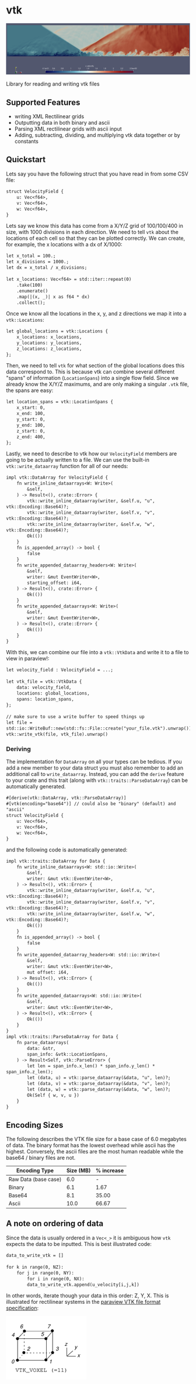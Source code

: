 # vtk

![](./static/header.png)

 Library for reading and writing vtk files

## Supported Features

* writing XML Rectilinear grids
* Outputting data in both binary and ascii
* Parsing XML rectilinear grids with ascii input
* Adding, subtracting, dividing, and multiplying vtk data together or by constants

## Quickstart

Lets say you have the following struct that you have read in from some CSV file:

```rust,ignore
struct VelocityField {
    u: Vec<f64>,
    v: Vec<f64>,
    w: Vec<f64>,
}
```

Lets say we know this data has come from a X/Y/Z grid of 100/100/400 in size, with 1000 divisions 
in each direction. We need to tell `vtk` about the locations of each cell so that they can be 
plotted correctly. We can create, for example, the x locations with a dx of X/1000:

```rust,ignore
let x_total = 100.;
let x_divisions = 1000.;
let dx = x_total / x_divisions;

let x_locations: Vec<f64> = std::iter::repeat(0)
    .take(100)
    .enumerate()
    .map(|(x, _)| x as f64 * dx)
    .collect();
```

Once we know all the locations in the x, y, and z directions we map it into a `vtk::Locations`:

```rust,ignore
let global_locations = vtk::Locations {
    x_locations: x_locations,
    y_locations: y_locations,
    z_locations: z_locations,
};
```

Then, we need to tell `vtk` for what section of the global locations does this data correspond to. This
is because vtk can combine several different "spans" of information (`LocationSpans`) into a single
flow field. Since we already know the X/Y/Z maximums, and are only making a singular `.vtk` file,
the spans are easy:

```rust,ignore
let location_spans = vtk::LocationSpans {
    x_start: 0,
    x_end: 100,
    y_start: 0,
    y_end: 100,
    z_start: 0,
    z_end: 400,
};
```

Lastly, we need to describe to vtk how our `VelocityField` members are going to be actually
written to a file. We can use the built-in `vtk::write_dataarray` function for all of our needs:

```rust,ignore
impl vtk::DataArray for VelocityField {
    fn write_inline_dataarrays<W: Write>(
        &self,
    ) -> Result<(), crate::Error> {
        vtk::write_inline_dataarray(writer, &self.u, "u", vtk::Encoding::Base64)?;
        vtk::write_inline_dataarray(writer, &self.v, "v", vtk::Encoding::Base64)?;
        vtk::write_inline_dataarray(writer, &self.w, "w", vtk::Encoding::Base64)?;
        Ok(())
    }
    fn is_appended_array() -> bool {
        false
    }
    fn write_appended_dataarray_headers<W: Write>(
        &self,
        writer: &mut EventWriter<W>,
        starting_offset: i64,
    ) -> Result<(), crate::Error> {
    	Ok(())
    }
    fn write_appended_dataarrays<W: Write>(
        &self,
        writer: &mut EventWriter<W>,
    ) -> Result<(), crate::Error> {
    	Ok(())
    }
}
```

With this, we can combine our file into a `vtk::VtkData` and write it to a file to view in paraview!:

```rust,ignore
let velocity_field : VelocityField = ...;

let vtk_file = vtk::VtkData {
    data: velocity_field,
    locations: global_locations,
    spans: location_spans,
};

// make sure to use a write buffer to speed things up
let file = std::io::WriteBuf::new(std::fs::File::create("your_file.vtk").unwrap());
vtk::write_vtk(file, vtk_file).unwrap()
```

### Deriving
The implementation for `DataArray` on all your types can be tedious. If you add a new member to your data struct
you must also remember to add an additional call to `write_dataarray`.  Instead, you can add the `derive` feature
to your crate and this trait (along with `vtk::traits::ParseDataArray`) can be automatically generated. 

```rust,ignore
#[derive(vtk::DataArray, vtk::ParseDataArray)]
#[vtk(encoding="base64")] // could also be "binary" (default) and "ascii"
struct VelocityField {
    u: Vec<f64>,
    v: Vec<f64>,
    w: Vec<f64>,
}
```

and the following code is automatically generated:

```rust,ignore
impl vtk::traits::DataArray for Data {
    fn write_inline_dataarrays<W: std::io::Write>(
        &self,
        writer: &mut vtk::EventWriter<W>,
    ) -> Result<(), vtk::Error> {
        vtk::write_inline_dataarray(writer, &self.u, "u", vtk::Encoding::Base64)?;
        vtk::write_inline_dataarray(writer, &self.v, "v", vtk::Encoding::Base64)?;
        vtk::write_inline_dataarray(writer, &self.w, "w", vtk::Encoding::Base64)?;
        Ok(())
    }
    fn is_appended_array() -> bool {
        false
    }
    fn write_appended_dataarray_headers<W: std::io::Write>(
        &self,
        writer: &mut vtk::EventWriter<W>,
        mut offset: i64,
    ) -> Result<(), vtk::Error> {
        Ok(())
    }
    fn write_appended_dataarrays<W: std::io::Write>(
        &self,
        writer: &mut vtk::EventWriter<W>,
    ) -> Result<(), vtk::Error> {
        Ok(())
    }
}
impl vtk::traits::ParseDataArray for Data {
    fn parse_dataarrays(
        data: &str,
        span_info: &vtk::LocationSpans,
    ) -> Result<Self, vtk::ParseError> {
        let len = span_info.x_len() * span_info.y_len() * span_info.z_len();
        let (data, u) = vtk::parse_dataarray(&data, "u", len)?;
        let (data, v) = vtk::parse_dataarray(&data, "v", len)?;
        let (data, w) = vtk::parse_dataarray(&data, "w", len)?;
        Ok(Self { w, v, u })
    }
}

```

## Encoding Sizes

The following describes the VTK file size for a base case of 6.0 megabytes of data. The binary
format has the lowest overhead while ascii has the highest. Conversely, the ascii files
are the most human readable while the base64 / binary files are not.

| Encoding Type        | Size (MB) | % increase |
|----------------------|-----------|------------|
| Raw Data (base case) | 6.0       | -          |
| Binary               | 6.1       | 1.67       |
| Base64               | 8.1       | 35.00      |
| Ascii                | 10.0      | 66.67      |

## A note on ordering of data

Since the data is usually ordered in a `Vec<_>` it is ambiguous how `vtk` expects the data to be inputted. This is 
best illustrated code:

```python,ignore
data_to_write_vtk = []

for k in range(0, NZ):
    for j in range(0, NY):
        for i in range(0, NX):
	    data_to_write_vtk.append(u_velocity[i,j,k])
```

In other words, iterate though your data in this order: Z, Y, X. This is illustrated for rectilinear systems
in the [paraview VTK file format specification](https://kitware.github.io/vtk-examples/site/VTKFileFormats/):

![](./static/data_ordering.png)
